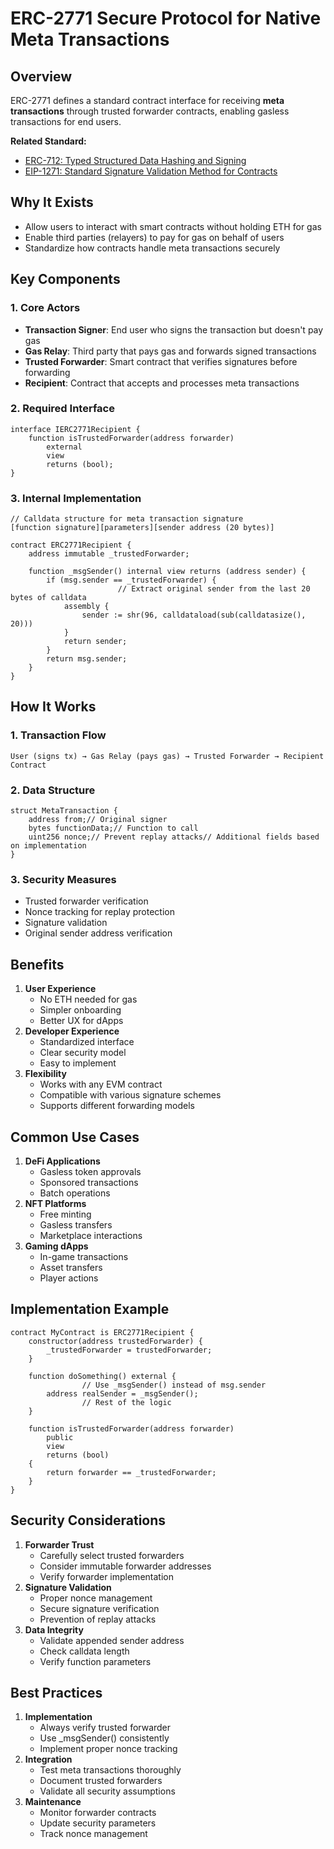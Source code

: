 # ERC-2771 **Secure Protocol for Native Meta Transactions**

## Overview

ERC-2771 defines a standard contract interface for receiving **meta transactions** through trusted forwarder contracts, enabling gasless transactions for end users.

**Related Standard:**

- [ERC-712: Typed Structured Data Hashing and Signing](https://www.notion.so/EIP712-Type-structured-data-hashing-and-signing-1336172cb8b18015b36ffc257fe66484?pvs=21)
- [EIP-1271: Standard Signature Validation Method for Contracts](https://www.notion.so/ERC1271-Standard-Signature-Validation-Method-for-Contracts-1306172cb8b180ed9c7adc3ab6b3c437?pvs=21)

## Why It Exists

- Allow users to interact with smart contracts without holding ETH for gas
- Enable third parties (relayers) to pay for gas on behalf of users
- Standardize how contracts handle meta transactions securely

## Key Components

### 1. Core Actors

- **Transaction Signer**: End user who signs the transaction but doesn't pay gas
- **Gas Relay**: Third party that pays gas and forwards signed transactions
- **Trusted Forwarder**: Smart contract that verifies signatures before forwarding
- **Recipient**: Contract that accepts and processes meta transactions

### 2. Required Interface

```solidity
interface IERC2771Recipient {
    function isTrustedForwarder(address forwarder)
        external
        view
        returns (bool);
}
```

### 3. Internal Implementation

```solidity
// Calldata structure for meta transaction signature
[function signature][parameters][sender address (20 bytes)]

contract ERC2771Recipient {
    address immutable _trustedForwarder;

    function _msgSender() internal view returns (address sender) {
        if (msg.sender == _trustedForwarder) {
						// Extract original sender from the last 20 bytes of calldata
            assembly {
                sender := shr(96, calldataload(sub(calldatasize(), 20)))
            }
            return sender;
        }
        return msg.sender;
    }
}
```

## How It Works

### 1. Transaction Flow

```
User (signs tx) → Gas Relay (pays gas) → Trusted Forwarder → Recipient Contract
```

### 2. Data Structure

```solidity
struct MetaTransaction {
    address from;// Original signer
    bytes functionData;// Function to call
    uint256 nonce;// Prevent replay attacks// Additional fields based on implementation
}
```

### 3. Security Measures

- Trusted forwarder verification
- Nonce tracking for replay protection
- Signature validation
- Original sender address verification

## Benefits

1. **User Experience**
    - No ETH needed for gas
    - Simpler onboarding
    - Better UX for dApps
2. **Developer Experience**
    - Standardized interface
    - Clear security model
    - Easy to implement
3. **Flexibility**
    - Works with any EVM contract
    - Compatible with various signature schemes
    - Supports different forwarding models

## Common Use Cases

1. **DeFi Applications**
    - Gasless token approvals
    - Sponsored transactions
    - Batch operations
2. **NFT Platforms**
    - Free minting
    - Gasless transfers
    - Marketplace interactions
3. **Gaming dApps**
    - In-game transactions
    - Asset transfers
    - Player actions

## Implementation Example

```solidity
contract MyContract is ERC2771Recipient {
    constructor(address trustedForwarder) {
        _trustedForwarder = trustedForwarder;
    }

    function doSomething() external {
				// Use _msgSender() instead of msg.sender
        address realSender = _msgSender();
				// Rest of the logic
    }

    function isTrustedForwarder(address forwarder)
        public
        view
        returns (bool)
    {
        return forwarder == _trustedForwarder;
    }
}

```

## Security Considerations

1. **Forwarder Trust**
    - Carefully select trusted forwarders
    - Consider immutable forwarder addresses
    - Verify forwarder implementation
2. **Signature Validation**
    - Proper nonce management
    - Secure signature verification
    - Prevention of replay attacks
3. **Data Integrity**
    - Validate appended sender address
    - Check calldata length
    - Verify function parameters

## Best Practices

1. **Implementation**
    - Always verify trusted forwarder
    - Use _msgSender() consistently
    - Implement proper nonce tracking
2. **Integration**
    - Test meta transactions thoroughly
    - Document trusted forwarders
    - Validate all security assumptions
3. **Maintenance**
    - Monitor forwarder contracts
    - Update security parameters
    - Track nonce management

##